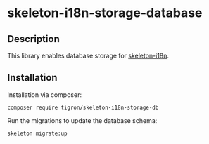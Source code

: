 # skeleton-i18n-storage-database

## Description

This library enables database storage for 
[skeleton-i18n](https://github.com/tigron/skeleton-i18n).

## Installation

Installation via composer:

    composer require tigron/skeleton-i18n-storage-db

Run the migrations to update the database schema:

	skeleton migrate:up


